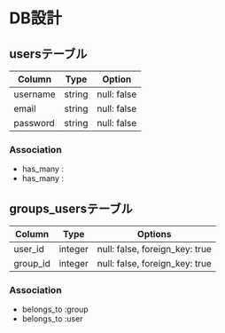 # DB設計
## usersテーブル
|Column|Type|Option|
|------|----|------|
|username|string|null: false|
|email|string|null: false|
|password|string|null: false|
### Association
- has_many :
- has_many :

## groups_usersテーブル
|Column|Type|Options|
|------|----|-------|
|user_id|integer|null: false, foreign_key: true|
|group_id|integer|null: false, foreign_key: true|
### Association
- belongs_to :group
- belongs_to :user